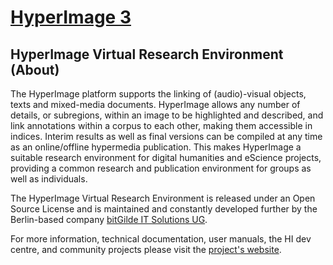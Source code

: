 # [HyperImage 3](http://hyperimage.ws/)
## HyperImage Virtual Research Environment (About)

The HyperImage platform supports the linking of (audio)-visual objects, texts and mixed-media documents. HyperImage allows any number of details, or subregions, within an image to be highlighted and described, and link annotations within a corpus to each other, making them accessible in indices. Interim results as well as final versions can be compiled at any time as an online/offline hypermedia publication. This makes HyperImage a suitable research environment for digital humanities and eScience projects, providing a common research and publication environment for groups as well as individuals.

The HyperImage Virtual Research Environment is released under an Open Source License and is maintained and constantly developed further by the Berlin-based company [bitGilde IT Solutions UG](http://bitgilde.de/).

For more information, technical documentation, user manuals, the HI dev centre, and community projects please visit the [project's website](http://hyperimage.ws/).
